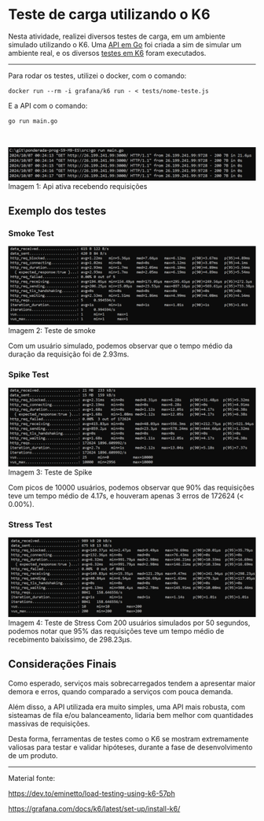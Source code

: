 # Teste de carga utilizando o K6

Nesta atividade, realizei diversos testes de carga, em um ambiente simulado utilizando o K6. Uma [API em Go](./src/main.go) foi criada a sim de simular um ambiente real, e os diversos [testes em K6](./tests/) foram executados. 

<hr>

Para rodar os testes, utilizei o docker, com o comando:

```docker
docker run --rm -i grafana/k6 run - < tests/nome-teste.js
```

E a API com o comando:

```cmd
go run main.go
```
<br>

![Api](./img/image.png)
Imagem 1: Api ativa recebendo requisições


## Exemplo dos testes
### Smoke Test

![Smoke](./img/image-1.png)
Imagem 2: Teste de smoke

Com um usuário simulado, podemos observar que o tempo médio da duração da requisição foi de 2.93ms.

### Spike Test

![alt text](./img/image-2.png)
Imagem 3: Teste de Spike

Com picos de 10000 usuários, podemos observar que 90% das requisições teve um tempo médio de 4.17s, e houveram apenas 3 erros de 172624 (< 0.00%).

### Stress Test

![Stress](./img/image-3.png)
Imagem 4: Teste de Stress
Com 200 usuários simulados por 50 segundos, podemos notar que 95% das requisições teve um tempo médio de recebimento baixíssimo, de 298.23µs.

## Considerações Finais

Como esperado, serviços mais sobrecarregados tendem a apresentar maior demora e erros, quando comparado a serviços com pouca demanda. 

Além disso, a API utilizada era muito simples, uma API mais robusta, com sisteamas de fila e/ou balanceamento, lidaria bem melhor com quantidades massivas de requisições.

Desta forma, ferramentas de testes como o K6 se mostram extremamente valiosas para testar e validar hipóteses, durante a fase de desenvolvimento de um produto.

<hr>

Material fonte: 

https://dev.to/eminetto/load-testing-using-k6-57ph

https://grafana.com/docs/k6/latest/set-up/install-k6/